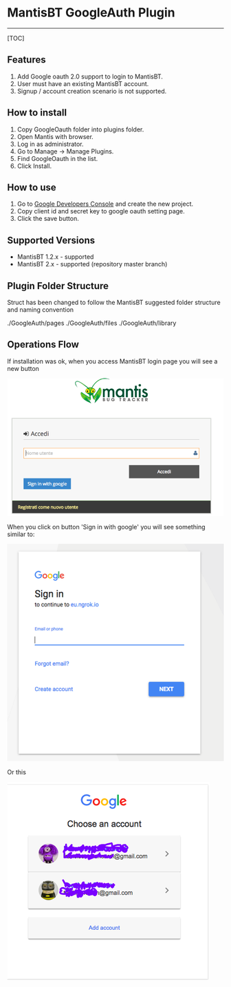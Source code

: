 # MantisBT GoogleAuth Plugin
--------


[TOC]


Features
--------
1. Add Google oauth 2.0 support to login to MantisBT.
2. User must have an existing MantisBT account.
3. Signup / account creation scenario is not supported.

How to install
--------------

1. Copy GoogleOauth folder into plugins folder.
2. Open Mantis with browser.
3. Log in as administrator.
4. Go to Manage -> Manage Plugins.
5. Find GoogleOauth in the list.
6. Click Install.

How to use
----------

1. Go to [Google Developers Console](https://console.developers.google.com/) and create the new project.
2. Copy client id and secret key to google oauth setting page.
3. Click the save button.

Supported Versions
------------------

- MantisBT 1.2.x - supported
- MantisBT 2.x - supported (repository master branch)

Plugin Folder Structure
-----------------------
Struct has been changed to follow the MantisBT suggested folder structure and naming convention

./GoogleAuth/pages
./GoogleAuth/files
./GoogleAuth/library

Operations Flow
-----------------------
If installation was ok, when you access MantisBT login page you will see a new button

![](.//screens/login_screen_with_sign_in_with_google_button.png)

When you click on button 'Sign in with google' you will see something similar to:  

![](.//screens/google_signin_screen.png)  

Or this  

![](.//screens/google_account_choice.png)  
